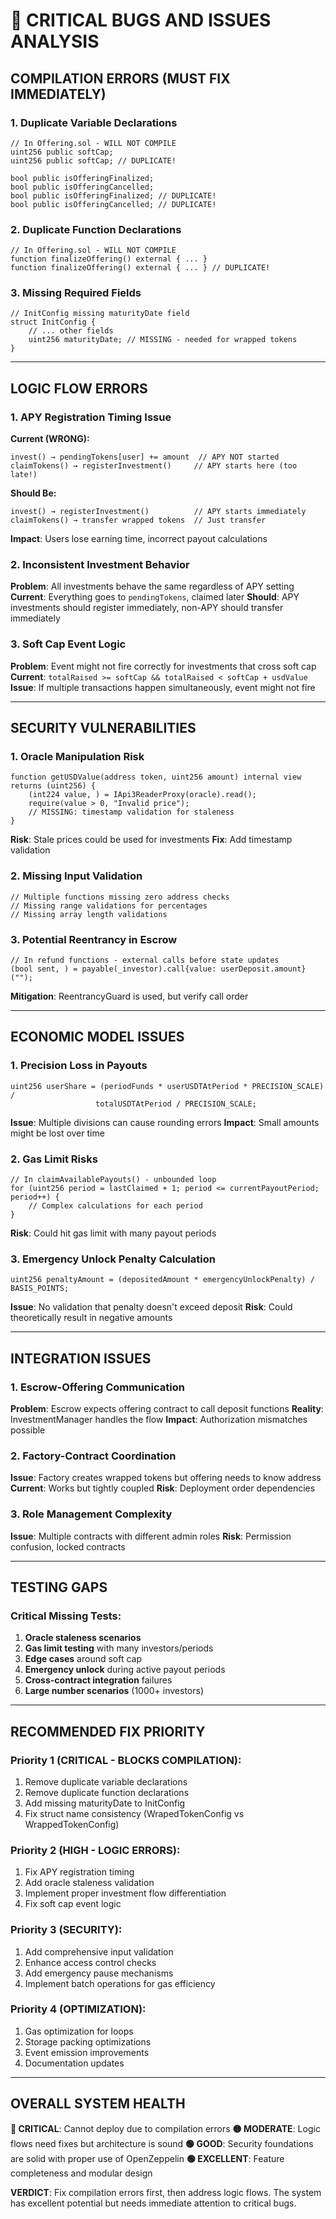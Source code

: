 # 🚨 CRITICAL BUGS AND ISSUES ANALYSIS

## **COMPILATION ERRORS (MUST FIX IMMEDIATELY)**

### 1. **Duplicate Variable Declarations**
```solidity
// In Offering.sol - WILL NOT COMPILE
uint256 public softCap;
uint256 public softCap; // DUPLICATE!

bool public isOfferingFinalized;
bool public isOfferingCancelled;
bool public isOfferingFinalized; // DUPLICATE!
bool public isOfferingCancelled; // DUPLICATE!
```

### 2. **Duplicate Function Declarations**
```solidity
// In Offering.sol - WILL NOT COMPILE
function finalizeOffering() external { ... }
function finalizeOffering() external { ... } // DUPLICATE!
```

### 3. **Missing Required Fields**
```solidity
// InitConfig missing maturityDate field
struct InitConfig {
    // ... other fields
    uint256 maturityDate; // MISSING - needed for wrapped tokens
}
```

---

## **LOGIC FLOW ERRORS**

### 1. **APY Registration Timing Issue**
**Current (WRONG):**
```solidity
invest() → pendingTokens[user] += amount  // APY NOT started
claimTokens() → registerInvestment()     // APY starts here (too late!)
```

**Should Be:**
```solidity
invest() → registerInvestment()          // APY starts immediately
claimTokens() → transfer wrapped tokens  // Just transfer
```

**Impact**: Users lose earning time, incorrect payout calculations

### 2. **Inconsistent Investment Behavior**
**Problem**: All investments behave the same regardless of APY setting
**Current**: Everything goes to `pendingTokens`, claimed later
**Should**: APY investments should register immediately, non-APY should transfer immediately

### 3. **Soft Cap Event Logic**
**Problem**: Event might not fire correctly for investments that cross soft cap
**Current**: `totalRaised >= softCap && totalRaised < softCap + usdValue`
**Issue**: If multiple transactions happen simultaneously, event might not fire

---

## **SECURITY VULNERABILITIES**

### 1. **Oracle Manipulation Risk**
```solidity
function getUSDValue(address token, uint256 amount) internal view returns (uint256) {
    (int224 value, ) = IApi3ReaderProxy(oracle).read();
    require(value > 0, "Invalid price");
    // MISSING: timestamp validation for staleness
}
```

**Risk**: Stale prices could be used for investments
**Fix**: Add timestamp validation

### 2. **Missing Input Validation**
```solidity
// Multiple functions missing zero address checks
// Missing range validations for percentages
// Missing array length validations
```

### 3. **Potential Reentrancy in Escrow**
```solidity
// In refund functions - external calls before state updates
(bool sent, ) = payable(_investor).call{value: userDeposit.amount}("");
```

**Mitigation**: ReentrancyGuard is used, but verify call order

---

## **ECONOMIC MODEL ISSUES**

### 1. **Precision Loss in Payouts**
```solidity
uint256 userShare = (periodFunds * userUSDTAtPeriod * PRECISION_SCALE) / 
                   totalUSDTAtPeriod / PRECISION_SCALE;
```

**Issue**: Multiple divisions can cause rounding errors
**Impact**: Small amounts might be lost over time

### 2. **Gas Limit Risks**
```solidity
// In claimAvailablePayouts() - unbounded loop
for (uint256 period = lastClaimed + 1; period <= currentPayoutPeriod; period++) {
    // Complex calculations for each period
}
```

**Risk**: Could hit gas limit with many payout periods

### 3. **Emergency Unlock Penalty Calculation**
```solidity
uint256 penaltyAmount = (depositedAmount * emergencyUnlockPenalty) / BASIS_POINTS;
```

**Issue**: No validation that penalty doesn't exceed deposit
**Risk**: Could theoretically result in negative amounts

---

## **INTEGRATION ISSUES**

### 1. **Escrow-Offering Communication**
**Problem**: Escrow expects offering contract to call deposit functions
**Reality**: InvestmentManager handles the flow
**Impact**: Authorization mismatches possible

### 2. **Factory-Contract Coordination**
**Issue**: Factory creates wrapped tokens but offering needs to know address
**Current**: Works but tightly coupled
**Risk**: Deployment order dependencies

### 3. **Role Management Complexity**
**Issue**: Multiple contracts with different admin roles
**Risk**: Permission confusion, locked contracts

---

## **TESTING GAPS**

### **Critical Missing Tests:**
1. **Oracle staleness scenarios**
2. **Gas limit testing** with many investors/periods
3. **Edge cases** around soft cap
4. **Emergency unlock** during active payout periods
5. **Cross-contract integration** failures
6. **Large number scenarios** (1000+ investors)

---

## **RECOMMENDED FIX PRIORITY**

### **Priority 1 (CRITICAL - BLOCKS COMPILATION):**
1. Remove duplicate variable declarations
2. Remove duplicate function declarations
3. Add missing maturityDate to InitConfig
4. Fix struct name consistency (WrapedTokenConfig vs WrappedTokenConfig)

### **Priority 2 (HIGH - LOGIC ERRORS):**
1. Fix APY registration timing
2. Add oracle staleness validation
3. Implement proper investment flow differentiation
4. Fix soft cap event logic

### **Priority 3 (SECURITY):**
1. Add comprehensive input validation
2. Enhance access control checks
3. Add emergency pause mechanisms
4. Implement batch operations for gas efficiency

### **Priority 4 (OPTIMIZATION):**
1. Gas optimization for loops
2. Storage packing optimizations
3. Event emission improvements
4. Documentation updates

---

## **OVERALL SYSTEM HEALTH**

**🔴 CRITICAL**: Cannot deploy due to compilation errors
**🟡 MODERATE**: Logic flows need fixes but architecture is sound
**🟢 GOOD**: Security foundations are solid with proper use of OpenZeppelin
**🟢 EXCELLENT**: Feature completeness and modular design

**VERDICT**: Fix compilation errors first, then address logic flows. The system has excellent potential but needs immediate attention to critical bugs.